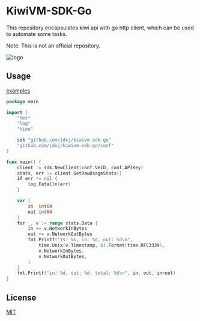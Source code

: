 # KiwiVM-SDK-Go

This repository encapsulates kiwi api with go http client, which can be used to automate some tasks.

Note: This is not an official repository.

![logo](https://kiwivm.64clouds.com/1670298/img/kiwivm_logo_100x33px.png)

## Usage

[examples](./examples)

```go
package main

import (
	"fmt"
	"log"
	"time"

	sdk "github.com/jdxj/kiwivm-sdk-go"
	"github.com/jdxj/kiwivm-sdk-go/conf"
)

func main() {
	client := sdk.NewClient(conf.VeID, conf.APIKey)
	stats, err := client.GetRawUsageStats()
	if err != nil {
		log.Fatalln(err)
	}

	var (
		in  int64
		out int64
	)
	for _, v := range stats.Data {
		in += v.NetworkInBytes
		out += v.NetworkOutBytes
		fmt.Printf("ts: %s, in: %d, out: %d\n",
			time.Unix(v.Timestamp, 0).Format(time.RFC3339),
			v.NetworkInBytes,
			v.NetworkOutBytes,
		)
	}
	fmt.Printf("in: %d, out: %d, total: %d\n", in, out, in+out)
}
```

## License

[MIT](https://choosealicense.com/licenses/mit/)
